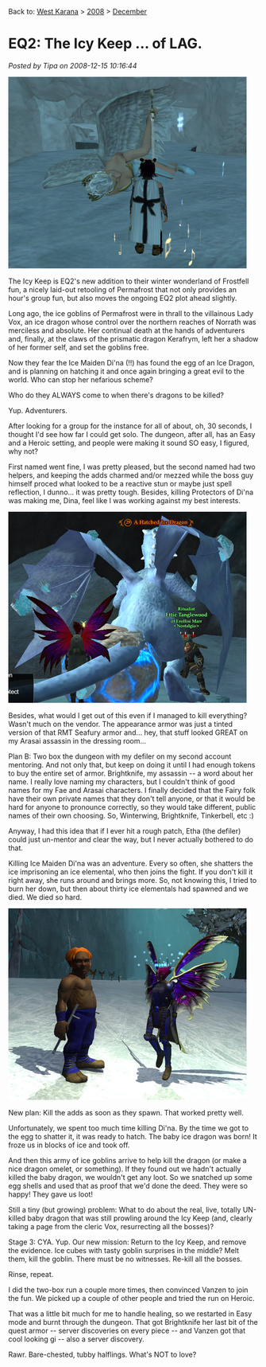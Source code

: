 Back to: [West Karana](/posts/westkarana.md) > [2008](/posts/2008/westkarana.md) > [December](./westkarana.md)
# EQ2: The Icy Keep ... of LAG.

*Posted by Tipa on 2008-12-15 10:16:44*

![](../../../uploads/2008/12/everquest2-2008-12-14-16-56-40-60.jpg "everquest2-2008-12-14-16-56-40-60")

The Icy Keep is EQ2's new addition to their winter wonderland of Frostfell fun, a nicely laid-out retooling of Permafrost that not only provides an hour's group fun, but also moves the ongoing EQ2 plot ahead slightly.

Long ago, the ice goblins of Permafrost were in thrall to the villainous Lady Vox, an ice dragon whose control over the northern reaches of Norrath was merciless and absolute. Her continual death at the hands of adventurers and, finally, at the claws of the prismatic dragon Kerafrym, left her a shadow of her former self, and set the goblins free.

Now they fear the Ice Maiden Di'na (!!) has found the egg of an Ice Dragon, and is planning on hatching it and once again bringing a great evil to the world. Who can stop her nefarious scheme?

Who do they ALWAYS come to when there's dragons to be killed?

Yup. Adventurers.

After looking for a group for the instance for all of about, oh, 30 seconds, I thought I'd see how far I could get solo. The dungeon, after all, has an Easy and a Heroic setting, and people were making it sound SO easy, I figured, why not?

First named went fine, I was pretty pleased, but the second named had two helpers, and keeping the adds charmed and/or mezzed while the boss guy himself proced what looked to be a reactive stun or maybe just spell reflection, I dunno... it was pretty tough. Besides, killing Protectors of Di'na was making me, Dina, feel like I was working against my best interests.

![](../../../uploads/2008/12/everquest2-2008-12-14-19-24-39-73.jpg "everquest2-2008-12-14-19-24-39-73")

Besides, what would I get out of this even if I managed to kill everything? Wasn't much on the vendor. The appearance armor was just a tinted version of that RMT Seafury armor and... hey, that stuff looked GREAT on my Arasai assassin in the dressing room...

Plan B: Two box the dungeon with my defiler on my second account mentoring. And not only that, but keep on doing it until I had enough tokens to buy the entire set of armor. Brightknife, my assassin -- a word about her name. I really love naming my characters, but I couldn't think of good names for my Fae and Arasai characters. I finally decided that the Fairy folk have their own private names that they don't tell anyone, or that it would be hard for anyone to pronounce correctly, so they would take different, public names of their own choosing. So, Winterwing, Brightknife, Tinkerbell, etc :)

Anyway, I had this idea that if I ever hit a rough patch, Etha (the defiler) could just un-mentor and clear the way, but I never actually bothered to do that.

Killing Ice Maiden Di'na was an adventure. Every so often, she shatters the ice imprisoning an ice elemental, who then joins the fight. If you don't kill it right away, she runs around and brings more. So, not knowing this, I tried to burn her down, but then about thirty ice elementals had spawned and we died. We died so hard.

![](../../../uploads/2008/12/everquest2-2008-12-15-00-59-19-80.jpg "everquest2-2008-12-15-00-59-19-80")

New plan: Kill the adds as soon as they spawn. That worked pretty well.

Unfortunately, we spent too much time killing Di'na. By the time we got to the egg to shatter it, it was ready to hatch. The baby ice dragon was born! It froze us in blocks of ice and took off.

And then this army of ice goblins arrive to help kill the dragon (or make a nice dragon omelet, or something). If they found out we hadn't actually killed the baby dragon, we wouldn't get any loot. So we snatched up some egg shells and used that as proof that we'd done the deed. They were so happy! They gave us loot!

Still a tiny (but growing) problem: What to do about the real, live, totally UN-killed baby dragon that was still prowling around the Icy Keep (and, clearly taking a page from the cleric Vox, resurrecting all the bosses)?

Stage 3: CYA. Yup. Our new mission: Return to the Icy Keep, and remove the evidence. Ice cubes with tasty goblin surprises in the middle? Melt them, kill the goblin. There must be no witnesses. Re-kill all the bosses.

Rinse, repeat.

I did the two-box run a couple more times, then convinced Vanzen to join the fun. We picked up a couple of other people and tried the run on Heroic.

That was a little bit much for me to handle healing, so we restarted in Easy mode and burnt through the dungeon. That got Brightknife her last bit of the quest armor -- server discoveries on every piece -- and Vanzen got that cool looking gi -- also a server discovery.

Rawr. Bare-chested, tubby halflings. What's NOT to love?

